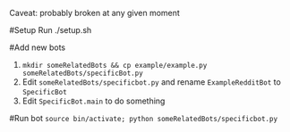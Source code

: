 Caveat: probably broken at any given moment

#Setup
Run ./setup.sh

#Add new bots
1. `mkdir someRelatedBots && cp example/example.py someRelatedBots/specificBot.py`
1. Edit `someRelatedBots/specificbot.py` and rename `ExampleRedditBot` to `SpecificBot`
1. Edit `SpecificBot.main` to do something

#Run bot
`source bin/activate; python someRelatedBots/specificbot.py`
